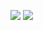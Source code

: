 ![](https://hit.yhype.me/github/profile?user_id=173906727)
![](https://komarev.com/ghpvc/?username=xy8q)
